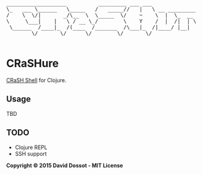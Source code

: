 <pre>

___________________          _________ ___ ___                       
\_   ___ \______   \_____   /   _____//   |   \ __ _________   ____  
/    \  \/|       _/\__  \  \_____  \/    ~    \  |  \_  __ \_/ __ \ 
\     \___|    |   \ / __ \_/        \    Y    /  |  /|  | \/\  ___/ 
 \______  /____|_  /(____  /_______  /\___|_  /|____/ |__|    \___  >
        \/       \/      \/        \/       \/                    \/ 

</pre>

# CRaSHure

[CRaSH Shell](http://www.crashub.org/) for Clojure.

## Usage

TBD

## TODO

- Clojure REPL
- SSH support

**Copyright © 2015 David Dossot - MIT License**
